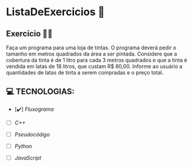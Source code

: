 # ListaDeExercicios 🚀

## Exercicio 👨‍💻

Faça um programa para uma loja de tintas. O programa deverá pedir o tamanho em metros quadrados da área a ser pintada. Considere que a cobertura da tinta é de 1 litro para cada 3 metros quadrados e que a tinta é vendida em latas de 18 litros, que custam R$ 80,00. Informe ao usuário a quantidades de latas de tinta a serem compradas e o preço total.

## 💻 TECNOLOGIAS:

- [✔️] _Fluxograma_
- [ ] _C++_
- [ ] _Pseudocódigo_
- [ ] _Python_
- [ ] _JavaScript_


